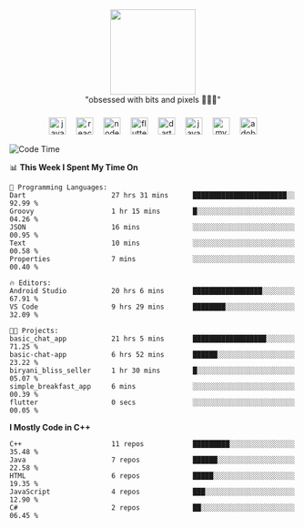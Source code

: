 


  <div align="center">
    
   <img src = "https://i.postimg.cc/W1R4TF4j/d6kpuve-c97567cf-518b-4b86-a271-5c89d88d22f7.gif"  width=150px height=150px />
 </div>

<div align="center">
  "obsessed with bits and pixels 🧑‍💻🎨"
</div>

  ###
<div align="center">
  <img src="https://cdn.jsdelivr.net/gh/devicons/devicon/icons/javascript/javascript-original.svg" height="30" alt="javascript logo"  />
  <img width="10" />
  <img src="https://cdn.jsdelivr.net/gh/devicons/devicon/icons/react/react-original.svg" height="30" alt="react logo"  />
  <img width="10" />
  <img src="https://cdn.jsdelivr.net/gh/devicons/devicon/icons/nodejs/nodejs-original.svg" height="30" alt="nodejs logo"  />
  <img width="10" />
  <img src="https://cdn.jsdelivr.net/gh/devicons/devicon/icons/flutter/flutter-original.svg" height="30" alt="flutter logo"  />
  <img width="10" />
  <img src="https://cdn.jsdelivr.net/gh/devicons/devicon/icons/dart/dart-original.svg" height="30" alt="dart logo"  />
  <img width="10" />
  <img src="https://cdn.jsdelivr.net/gh/devicons/devicon/icons/java/java-original.svg" height="30" alt="java logo"  />
  <img width="10" />
  <img src="https://skillicons.dev/icons?i=mysql" height="30" alt="mysql logo"  />
  <img width="10" />
  <img src="https://skillicons.dev/icons?i=pr" height="30" alt="adobepremierepro logo"  />
</div>




<!--START_SECTION:waka-->
![Code Time](http://img.shields.io/badge/Code%20Time-128%20hrs%2039%20mins-blue)

📊 **This Week I Spent My Time On** 

```text
💬 Programming Languages: 
Dart                     27 hrs 31 mins      ███████████████████████░░   92.99 % 
Groovy                   1 hr 15 mins        █░░░░░░░░░░░░░░░░░░░░░░░░   04.26 % 
JSON                     16 mins             ░░░░░░░░░░░░░░░░░░░░░░░░░   00.95 % 
Text                     10 mins             ░░░░░░░░░░░░░░░░░░░░░░░░░   00.58 % 
Properties               7 mins              ░░░░░░░░░░░░░░░░░░░░░░░░░   00.40 % 

🔥 Editors: 
Android Studio           20 hrs 6 mins       █████████████████░░░░░░░░   67.91 % 
VS Code                  9 hrs 29 mins       ████████░░░░░░░░░░░░░░░░░   32.09 % 

🐱‍💻 Projects: 
basic_chat_app           21 hrs 5 mins       ██████████████████░░░░░░░   71.25 % 
basic-chat-app           6 hrs 52 mins       ██████░░░░░░░░░░░░░░░░░░░   23.22 % 
biryani_bliss_seller     1 hr 30 mins        █░░░░░░░░░░░░░░░░░░░░░░░░   05.07 % 
simple_breakfast_app     6 mins              ░░░░░░░░░░░░░░░░░░░░░░░░░   00.39 % 
flutter                  0 secs              ░░░░░░░░░░░░░░░░░░░░░░░░░   00.05 % 
```

**I Mostly Code in C++** 

```text
C++                      11 repos            █████████░░░░░░░░░░░░░░░░   35.48 % 
Java                     7 repos             ██████░░░░░░░░░░░░░░░░░░░   22.58 % 
HTML                     6 repos             █████░░░░░░░░░░░░░░░░░░░░   19.35 % 
JavaScript               4 repos             ███░░░░░░░░░░░░░░░░░░░░░░   12.90 % 
C#                       2 repos             ██░░░░░░░░░░░░░░░░░░░░░░░   06.45 % 
```




<!--END_SECTION:waka-->

